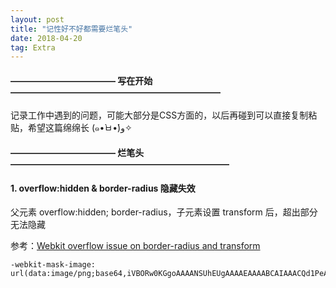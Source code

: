 ```yaml
---
layout: post
title: "记性好不好都需要烂笔头"
date: 2018-04-20
tag: Extra
---
```


#### ———————————— 写在开始 ————————————————————————

记录工作中遇到的问题，可能大部分是CSS方面的，以后再碰到可以直接复制粘贴，希望这篇绵绵长 (๑•̀ㅂ•́)و✧

#### ———————————— 烂笔头 —————————————————————————

#### 1. overflow:hidden & border-radius 隐藏失效

父元素 overflow:hidden; border-radius，子元素设置 transform 后，超出部分无法隐藏

参考：[Webkit overflow issue on border-radius and transform](https://stackoverflow.com/questions/27296900/webkit-overflow-issue-on-border-radius-and-transform)

	-webkit-mask-image: url(data:image/png;base64,iVBORw0KGgoAAAANSUhEUgAAAAEAAAABCAIAAACQd1PeAAAAGXRFWHRTb2Z0d2FyZQBBZG9iZSBJbWFnZVJlYWR5ccllPAAAAA5JREFUeNpiYGBgAAgwAAAEAAGbA+oJAAAAAElFTkSuQmCC);
